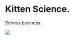 Kitten Science.
===============

Serious business.

![](C:/Users/DHW/Documents/kittenscience/readme_files/figure-markdown_strict/weights_plot-1.png)

